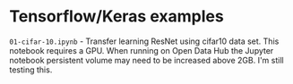 # Tensorflow/Keras examples

`01-cifar-10.ipynb` - Transfer learning ResNet using cifar10 data set. This notebook requires a GPU. When running on Open Data Hub the Jupyter notebook
persistent volume may need to be increased above 2GB. I'm still testing this.
